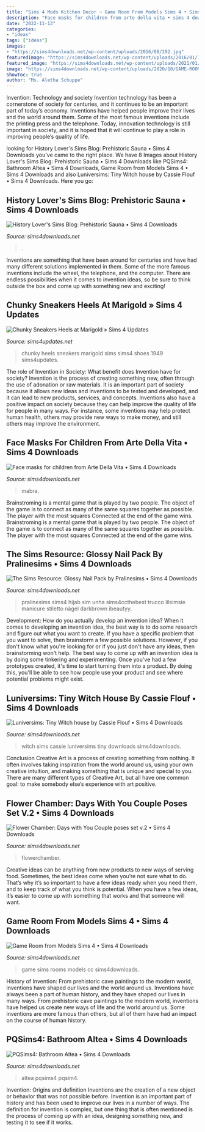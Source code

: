 ```yaml
---
title: "Sims 4 Mods Kitchen Decor ~ Game Room From Models Sims 4 • Sims 4 Downloads"
description: "Face masks for children from arte della vita • sims 4 downloads"
date: "2022-11-13"
categories:
- "ideas"
tags: ["ideas"]
images:
- "https://sims4downloads.net/wp-content/uploads/2016/08/292.jpg"
featuredImage: "https://sims4downloads.net/wp-content/uploads/2016/01/7611.jpg"
featured_image: "https://sims4downloads.net/wp-content/uploads/2021/01/1167-600x450.jpg"
image: "https://sims4downloads.net/wp-content/uploads/2020/10/GAME-ROOM.jpg"
ShowToc: true
author: "Ms. Aletha Schuppe"
---
```



Invention: Technology and society
Invention technology has been a cornerstone of society for centuries, and it continues to be an important part of today’s economy. Inventions have helped people improve their lives and the world around them. Some of the most famous inventions include the printing press and the telephone. Today, innovation technology is still important in society, and it is hoped that it will continue to play a role in improving people’s quality of life.

	

		
looking for History Lover&#039;s Sims Blog: Prehistoric Sauna • Sims 4 Downloads you've came to the right place. We have 8 Images about History Lover&#039;s Sims Blog: Prehistoric Sauna • Sims 4 Downloads like PQSims4: Bathroom Altea • Sims 4 Downloads, Game Room from Models Sims 4 • Sims 4 Downloads and also Luniversims: Tiny Witch house by Cassie Flouf • Sims 4 Downloads. Here you go:
		
    
## History Lover&#039;s Sims Blog: Prehistoric Sauna • Sims 4 Downloads

<img loading=lazy src="https://sims4downloads.net/wp-content/uploads/2016/01/7611.jpg" onerror="this.onerror=null;this.src='https://tse4.mm.bing.net/th?id=OIP.kHQig_8yEYBbEQVE3G6pKAHaFf&amp;pid=15.1';" alt="History Lover&#039;s Sims Blog: Prehistoric Sauna • Sims 4 Downloads">

_Source: sims4downloads.net_

>. 

	

Inventions are something that have been around for centuries and have had many different solutions implemented in them. Some of the more famous inventions include the wheel, the telephone, and the computer. There are endless possibilities when it comes to invention ideas, so be sure to think outside the box and come up with something new and exciting!

    
## Chunky Sneakers Heels At Marigold » Sims 4 Updates

<img loading=lazy src="http://sims4updates.net/wp-content/uploads/2016/03/1949-670x927.jpg" onerror="this.onerror=null;this.src='https://tse1.mm.bing.net/th?id=OIP.GSJz5TgaIdxzv3VKZTD-lwHaKP&amp;pid=15.1';" alt="Chunky Sneakers Heels at Marigold » Sims 4 Updates">

_Source: sims4updates.net_

>chunky heels sneakers marigold sims sims4 shoes 1949 sims4updates. 

	

The role of Invention in Society: What benefit does Invention have for society?
Invention is the process of creating something new, often through the use of adonation or raw materials. It is an important part of society because it allows new ideas and inventions to be tested and developed, and it can lead to new products, services, and concepts. Inventions also have a positive impact on society because they can help improve the quality of life for people in many ways. For instance, some inventions may help protect human health, others may provide new ways to make money, and still others may improve the environment.

    
## Face Masks For Children From Arte Della Vita • Sims 4 Downloads

<img loading=lazy src="https://sims4downloads.net/wp-content/uploads/2021/01/1167-600x450.jpg" onerror="this.onerror=null;this.src='https://tse1.mm.bing.net/th?id=OIP.zsXSTcwstugwJ5U7vittHAHaFj&amp;pid=15.1';" alt="Face masks for children from Arte Della Vita • Sims 4 Downloads">

_Source: sims4downloads.net_

>mabra. 

	

Brainstroming is a mental game that is played by two people. The object of the game is to connect as many of the same squares together as possible. The player with the most squares Connected at the end of the game wins. Brainstroming is a mental game that is played by two people. The object of the game is to connect as many of the same squares together as possible. The player with the most squares Connected at the end of the game wins.

    
## The Sims Resource: Glossy Nail Pack By Pralinesims • Sims 4 Downloads

<img loading=lazy src="https://sims4downloads.net/wp-content/uploads/2016/05/81.jpg" onerror="this.onerror=null;this.src='https://tse2.mm.bing.net/th?id=OIP.ToWR4MGs1uePYAP_U3926AHaFj&amp;pid=15.1';" alt="The Sims Resource: Glossy Nail Pack by Pralinesims • Sims 4 Downloads">

_Source: sims4downloads.net_

>pralinesims sims4 hijab sim unha sims4ccthebest trucco lilsimsie manicure stiletto nägel darkbrown ibeautyy. 

	

Development: How do you actually develop an invention idea?
When it comes to developing an invention idea, the best way is to do some research and figure out what you want to create. If you have a specific problem that you want to solve, then brainstorm a few possible solutions. However, if you don't know what you're looking for or if you just don't have any ideas, then brainstorming won't help. The best way to come up with an invention idea is by doing some tinkering and experimenting. Once you've had a few prototypes created, it's time to start turning them into a product. By doing this, you'll be able to see how people use your product and see where potential problems might exist.

    
## Luniversims: Tiny Witch House By Cassie Flouf • Sims 4 Downloads

<img loading=lazy src="https://sims4downloads.net/wp-content/uploads/2019/10/1068.jpg" onerror="this.onerror=null;this.src='https://tse2.mm.bing.net/th?id=OIP.P0zaURZPpyzzmau4inOCDwHaEL&amp;pid=15.1';" alt="Luniversims: Tiny Witch house by Cassie Flouf • Sims 4 Downloads">

_Source: sims4downloads.net_

>witch sims cassie luniversims tiny downloads sims4downloads. 

	

Conclusion
Creative Art is a process of creating something from nothing. It often involves taking inspiration from the world around us, using your own creative intuition, and making something that is unique and special to you. There are many different types of Creative Art, but all have one common goal: to make somebody else’s experience with art positive.

    
## Flower Chamber: Days With You Couple Poses Set V.2 • Sims 4 Downloads

<img loading=lazy src="https://sims4downloads.net/wp-content/uploads/2016/08/292.jpg" onerror="this.onerror=null;this.src='https://tse1.mm.bing.net/th?id=OIP.Bu4InuSLjv9MN7QWufAuIQHaK1&amp;pid=15.1';" alt="Flower Chamber: Days with You Couple poses set v.2 • Sims 4 Downloads">

_Source: sims4downloads.net_

>flowerchamber. 

	

Creative ideas can be anything from new products to new ways of serving food. Sometimes, the best ideas come when you’re not sure what to do. That’s why it’s so important to have a few ideas ready when you need them, and to keep track of what you think is potential. When you have a few ideas, it’s easier to come up with something that works and that someone will want.

    
## Game Room From Models Sims 4 • Sims 4 Downloads

<img loading=lazy src="https://sims4downloads.net/wp-content/uploads/2020/10/GAME-ROOM.jpg" onerror="this.onerror=null;this.src='https://tse3.mm.bing.net/th?id=OIP.OnYsdt8g9JXMaA0kSpkq-gHaEK&amp;pid=15.1';" alt="Game Room from Models Sims 4 • Sims 4 Downloads">

_Source: sims4downloads.net_

>game sims rooms models cc sims4downloads. 

	

History of Invention: From prehistoric cave paintings to the modern world, inventions have shaped our lives and the world around us.
Inventions have always been a part of human history, and they have shaped our lives in many ways. From prehistoric cave paintings to the modern world, inventions have helped us create new ways of life and the world around us. Some inventions are more famous than others, but all of them have had an impact on the course of human history.

    
## PQSims4: Bathroom Altea • Sims 4 Downloads

<img loading=lazy src="https://sims4downloads.net/wp-content/uploads/2016/05/1772.jpg" onerror="this.onerror=null;this.src='https://tse2.mm.bing.net/th?id=OIP.A2WayK7Pwy2oW-Ea_jl-FAHaEl&amp;pid=15.1';" alt="PQSims4: Bathroom Altea • Sims 4 Downloads">

_Source: sims4downloads.net_

>altea pqsims4 pqsim4. 

	

Invention: Origins and definition
Inventions are the creation of a new object or behavior that was not possible before. Invention is an important part of history and has been used to improve our lives in a number of ways. The definition for invention is complex, but one thing that is often mentioned is the process of coming up with an idea, designing something new, and testing it to see if it works.

